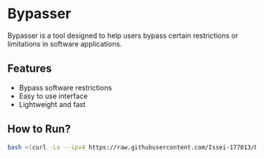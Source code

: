 # Bypasser

Bypasser is a tool designed to help users bypass certain restrictions or limitations in software applications.

## Features

- Bypass software restrictions
- Easy to use interface
- Lightweight and fast

## How to Run?

  ```sh
  bash <(curl -Ls --ipv4 https://raw.githubusercontent.com/Issei-177013/Bypasser/main/bypasser.sh)
  ```
